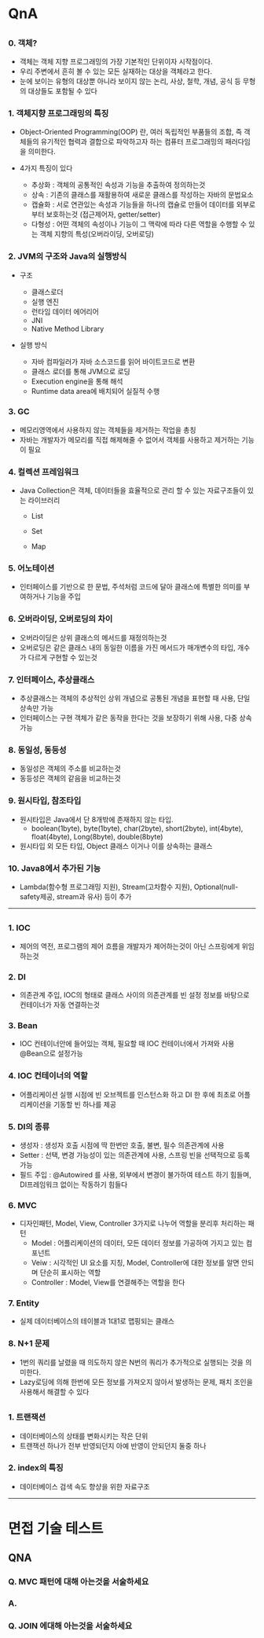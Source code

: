 # QnA

## <Java>

### 0. 객체?

- 객체는 객체 지향 프로그래밍의 가장 기본적인 단위이자 시작점이다.
- 우리 주변에서 흔히 볼 수 있는 모든 실재하는 대상을 객체라고 한다.
- 눈에 보이는 유형의 대상뿐 아니라 보이지 않는 논리, 사상, 철학, 개념, 공식 등 무형의 대상들도 포함될 수 있다

### 1. 객체지향 프로그래밍의 특징

- Object-Oriented Programming(OOP) 란, 여러 독립적인 부품들의 조합, 즉 객체들의 유기적인 협력과 결합으로 파악하고자 하는 컴퓨터 프로그래밍의 패러다임을 의미한다.

- 4가지 특징이 있다
    - 추상화 : 객체의 공통적인 속성과 기능을 추출하여 정의하는것
    - 상속 : 기존의 클래스를 재활용하여 새로운 클래스를 작성하는 자바의 문법요소
    - 캡슐화 : 서로 연관있는 속성과 기능들을 하나의 캡슐로 만들어 데이터를 외부로부터 보호하는것 (접근제어자, getter/setter)
    - 다형성 : 어떤 객체의 속성이나 기능이 그 맥락에 따라 다른 역할을 수행할 수 있는 객체 지향의 특성(오버라이딩, 오버로딩)


### 2. JVM의 구조와 Java의 실행방식

- 구조
    - 클래스로더
    - 실행 엔진
    - 런타임 데이터 에어리어
    - JNI
    - Native Method Library

- 실행 방식
    - 자바 컴파일러가 자바 소스코드를 읽어 바이트코드로 변환
    - 클래스 로더를 통해 JVM으로 로딩
    - Execution engine을 통해 해석
    - Runtime data area에 배치되어 실질적 수행

### 3. GC

- 메모리영역에서 사용하지 않는 객체들을 제거하는 작업을 총칭
- 자바는 개발자가 메모리를 직접 해제해줄 수 없어서 객체를 사용하고 제거하는 기능이 필요

### 4. 컬렉션 프레임워크

- Java Collection은 객체, 데이터들을 효율적으로 관리 할 수 있는 자료구조들이 있는 라이브러리
    - List
    - Set

    - Map

### 5. 어노테이션

- 인터페이스를 기반으로 한 문법, 주석처럼 코드에 달아 클래스에 특별한 의미를 부여하거나 기능을 주입

### 6. 오버라이딩, 오버로딩의 차이

- 오버라이딩은 상위 클래스의 메서드를 재정의하는것
- 오버로딩은 같은 클래스 내의 동일한 이름을 가진 메서드가 매개변수의 타입, 개수가 다르게 구현할 수 있는것

### 7. 인터페이스, 추상클래스

- 추상클래스는 객체의 추상적인 상위 개념으로 공통된 개념을 표현할 때 사용, 단일 상속만 가능
- 인터페이스는 구현 객체가 같은 동작을 한다는 것을 보장하기 위해 사용, 다중 상속 가능

### 8. 동일성, 동등성

- 동일성은 객체의 주소를 비교하는것
- 동등성은 객체의 같음을 비교하는것

### 9. 원시타입, 참조타입

- 원시타입은 Java에서 단 8개밖에 존재하지 않는 타입.
    - boolean(1byte), byte(1byte), char(2byte), short(2byte), int(4byte), float(4byte), Long(8byte), double(8byte)
- 원시타입 외 모든 타입, Object 클래스 이거나 이를 상속하는 클래스

### 10. Java8에서 추가된 기능

- Lambda(함수형 프로그래밍 지원), Stream(고차함수 지원), Optional(null-safety제공, stream과 유사) 등이 추가

----------------------------------------------------------------------------

## <Spring>

### 1. IOC

- 제어의 역전, 프로그램의 제어 흐름을 개발자가 제어하는것이 아닌 스프링에게 위임하는것

### 2. DI

- 의존관계 주입, IOC의 형태로 클래스 사이의 의존관계를 빈 설정 정보를 바탕으로 컨테이너가 자동 연결하는것

### 3. Bean

- IOC 컨테이너안에 들어있는 객체, 필요할 때 IOC 컨테이너에서 가져와 사용 @Bean으로 설정가능

### 4. IOC 컨테이너의 역할

- 어플리케이션 실행 시점에 빈 오브젝트를 인스턴스화 하고 DI 한 후에 최초로 어플리케이션을 기동할 빈 하나를 제공

### 5. DI의 종류

- 생성자 : 생성자 호출 시점에 딱 한번만 호출, 불변, 필수 의존관계에 사용
- Setter : 선택, 변경 가능성이 있는 의존관계에 사용, 스프링 빈을 선택적으로 등록 가능
- 필드 주입 : @Autowired 를 사용, 외부에서 변경이 불가하여 테스트 하기 힘들며, DI프레임워크 없이는 작동하기 힘들다

### 6. MVC

- 디자인패턴, Model, View, Controller 3가지로 나누어 역할을 분리후 처리하는 패턴
    - Model : 어플리케이션의 데이터, 모든 데이터 정보를 가공하여 가지고 있는 컴포넌트
    - Veiw : 시각적인 UI 요소를 지칭, Model, Controller에 대한 정보를 알면 안되며 단순히 표시하는 역할
    - Controller : Model, View를 연결해주는 역할을 한다


### 7. Entity

- 실제 데이터베이스의 테이블과 1대1로 맵핑되는 클래스

### 8. N+1 문제

- 1번의 쿼리를 날렸을 때 의도하지 않은 N번의 쿼리가 추가적으로 실행되는 것을 의미한다.
- Lazy로딩에 의해 한번에 모든 정보를 가져오지 않아서 발생하는 문제, 패치 조인을 사용해서 해결할 수 있다

## <DB>

### 1. 트랜잭션

- 데이터베이스의 상태를 변화시키는 작은 단위
- 트랜잭션 하나가 전부 반영되던지 아예 반영이 안되던지 둘중 하나

### 2. index의 특징

- 데이터베이스 검색 속도 향샹을 위한 자료구조


-------------------------------------------------------------------------------------------------------

# 면접 기술 테스트

## QNA

### Q. MVC 패턴에 대해 아는것을 서술하세요

### A. 


### Q. JOIN 에대해 아는것을 서술하세요


